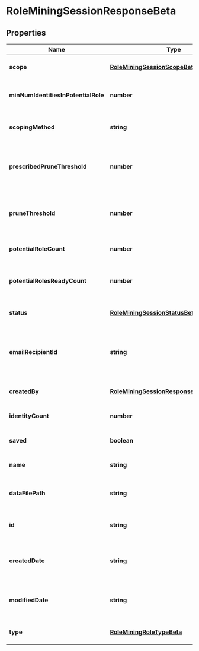 # RoleMiningSessionResponseBeta

## Properties

Name | Type | Description | Notes
------------ | ------------- | ------------- | -------------
**scope** | [**RoleMiningSessionScopeBeta**](RoleMiningSessionScopeBeta.md) |  | [optional] [default to undefined]
**minNumIdentitiesInPotentialRole** | **number** | Minimum number of identities in a potential role | [optional] [default to undefined]
**scopingMethod** | **string** | The scoping method of the role mining session | [optional] [default to undefined]
**prescribedPruneThreshold** | **number** | The computed (or prescribed) prune threshold for this session | [optional] [default to undefined]
**pruneThreshold** | **number** | The prune threshold to be used for this role mining session | [optional] [default to undefined]
**potentialRoleCount** | **number** | The number of potential roles | [optional] [default to undefined]
**potentialRolesReadyCount** | **number** | The number of potential roles which have completed processing | [optional] [default to undefined]
**status** | [**RoleMiningSessionStatusBeta**](RoleMiningSessionStatusBeta.md) |  | [optional] [default to undefined]
**emailRecipientId** | **string** | The id of the user who will receive an email about the role mining session | [optional] [default to undefined]
**createdBy** | [**RoleMiningSessionResponseCreatedByBeta**](RoleMiningSessionResponseCreatedByBeta.md) |  | [optional] [default to undefined]
**identityCount** | **number** | The number of identities | [optional] [default to undefined]
**saved** | **boolean** | The session\&#39;s saved status | [optional] [default to false]
**name** | **string** | The session\&#39;s saved name | [optional] [default to undefined]
**dataFilePath** | **string** | The data file path of the role mining session | [optional] [default to undefined]
**id** | **string** | Session Id for this role mining session | [optional] [default to undefined]
**createdDate** | **string** | The date-time when this role mining session was created. | [optional] [default to undefined]
**modifiedDate** | **string** | The date-time when this role mining session was completed. | [optional] [default to undefined]
**type** | [**RoleMiningRoleTypeBeta**](RoleMiningRoleTypeBeta.md) |  | [optional] [default to undefined]

